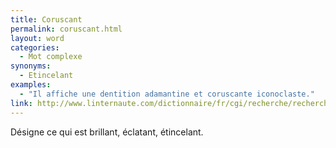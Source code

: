 ```yaml
---
title: Coruscant
permalink: coruscant.html
layout: word
categories:
  - Mot complexe
synonyms:
  - Etincelant
examples:
  - "Il affiche une dentition adamantine et coruscante iconoclaste."
link: http://www.linternaute.com/dictionnaire/fr/cgi/recherche/recherche.php
---
```


Désigne ce qui est brillant, éclatant, étincelant.

